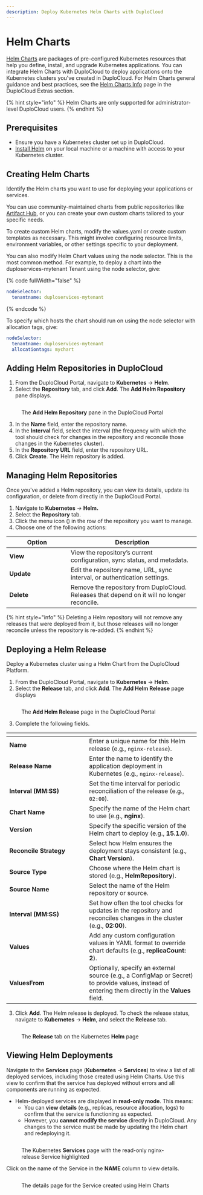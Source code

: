 ```yaml
---
description: Deploy Kubernetes Helm Charts with DuploCloud
---
```


# Helm Charts

[Helm Charts](https://helm.sh/docs/topics/charts/) are packages of pre-configured Kubernetes resources that help you define, install, and upgrade Kubernetes applications. You can integrate Helm Charts with DuploCloud to deploy applications onto the Kubernetes clusters you've created in DuploCloud. For Helm Charts general guidance and best practices, see the [Helm Charts Info](../../extras-overview/helm-charts.md) page in the DuploCloud Extras section.

{% hint style="info" %}
Helm Charts are only supported for administrator-level DuploCloud users.
{% endhint %}

## **Prerequisites**&#x20;

* Ensure you have a Kubernetes cluster set up in DuploCloud.&#x20;
* [Install Helm](https://github.com/helm/helm/releases) on your local machine or a machine with access to your Kubernetes cluster.

## **Creating Helm Charts**

Identify the Helm charts you want to use for deploying your applications or services.

You can use community-maintained charts from public repositories like [Artifact Hub](https://artifacthub.io/), or you can create your own custom charts tailored to your specific needs.

To create custom Helm charts, modify the values.yaml or create custom templates as necessary. This might involve configuring resource limits, environment variables, or other settings specific to your deployment.&#x20;

You can also modify Helm Chart values using the node selector. This is the most common method. For example, to deploy a chart into the duploservices-mytenant Tenant using the node selector, give:

{% code fullWidth="false" %}
```yaml
nodeSelector:
  tenantname: duploservices-mytenant
```
{% endcode %}

To specify which hosts the chart should run on using the node selector with  allocation tags, give:

```yaml
nodeSelector:
  tenantname: duploservices-mytenant
  allocationtags: mychart
```

## **Adding Helm Repositories in DuploCloud**

1. From the DuploCloud Portal, navigate to **Kubernetes** -> **Helm**.
2. Select the **Repository** tab, and click **Add**. The **Add Helm Repository** pane displays.

<div align="left"><figure><img src="../../.gitbook/assets/Add helm repository.png" alt=""><figcaption><p>The <strong>Add Helm Repository</strong> pane in the DuploCloud Portal</p></figcaption></figure></div>

3. In the **Name** field, enter the repository name.
4. In the **Interval** field, select the interval (the frequency with which the tool should check for changes in the repository and reconcile those changes in the Kubernetes cluster).
5. In the **Repository URL** field, enter the repository URL.&#x20;
6. Click **Create**. The Helm repository is added.

## Managing Helm Repositories

Once you've added a Helm repository, you can view its details, update its configuration, or delete from directly in the DuploCloud Portal.

1. Navigate to **Kubernetes** → **Helm.**
2. Select the **Repository** tab.
3. Click the menu icon (<img src="../../.gitbook/assets/menu icon (14).avif" alt="" data-size="line">) in the row of the repository you want to manage.
4. Choose one of the following actions:

<table data-header-hidden><thead><tr><th width="146.4444580078125">Option</th><th>Description</th></tr></thead><tbody><tr><td><strong>View</strong></td><td>View the repository’s current configuration, sync status, and metadata.</td></tr><tr><td><strong>Update</strong></td><td>Edit the repository name, URL, sync interval, or authentication settings.</td></tr><tr><td><strong>Delete</strong></td><td>Remove the repository from DuploCloud. Releases that depend on it will no longer reconcile.</td></tr></tbody></table>

{% hint style="info" %}
Deleting a Helm repository will not remove any releases that were deployed from it, but those releases will no longer reconcile unless the repository is re-added.
{% endhint %}

## **Deploying a Helm Release**

Deploy a Kubernetes cluster using a Helm Chart from the DuploCloud Platform.&#x20;

1. From the DuploCloud Portal, navigate to **Kubernetes** → **Helm**.
2. Select the **Release** tab, and click **Add**. The **Add Helm Release** page displays

<figure><img src="../../.gitbook/assets/Screenshot (676).png" alt=""><figcaption><p>The <strong>Add Helm Release</strong> page in the DuploCloud Portal</p></figcaption></figure>

3. Complete the following fields.

<table data-header-hidden><thead><tr><th width="195.33331298828125"></th><th></th></tr></thead><tbody><tr><td><strong>Name</strong></td><td>Enter a unique name for this Helm release (e.g., <code>nginx-release</code>).</td></tr><tr><td><strong>Release Name</strong></td><td>Enter the name to identify the application deployment in Kubernetes (e.g., <code>nginx-release</code>).</td></tr><tr><td><strong>Interval (MM:SS)</strong></td><td>Set the time interval for periodic reconciliation of the release (e.g., <code>02:00</code>).</td></tr><tr><td><strong>Chart Name</strong></td><td>Specify the name of the Helm chart to use (e.g., <strong>nginx</strong>).</td></tr><tr><td><strong>Version</strong></td><td>Specify the specific version of the Helm chart to deploy (e.g., <strong>15.1.0</strong>).</td></tr><tr><td><strong>Reconcile Strategy</strong></td><td>Select how Helm ensures the deployment stays consistent (e.g., <strong>Chart Version</strong>).</td></tr><tr><td><strong>Source Type</strong></td><td>Choose where the Helm chart is stored (e.g., <strong>HelmRepository</strong>).</td></tr><tr><td><strong>Source Name</strong></td><td>Select the name of the Helm repository or source.</td></tr><tr><td><strong>Interval (MM:SS)</strong></td><td>Set how often the tool checks for updates in the repository and reconciles changes in the cluster (e.g., <strong>02:00</strong>).</td></tr><tr><td><strong>Values</strong></td><td>Add any custom configuration values in YAML format to override chart defaults (e.g., <strong>replicaCount: 2</strong>).</td></tr><tr><td><strong>ValuesFrom</strong></td><td>Optionally, specify an external source (e.g., a ConfigMap or Secret) to provide values, instead of entering them directly in the <strong>Values</strong> field.</td></tr></tbody></table>

3. Click **Add**. The Helm release is deployed. To check the release status, navigate to **Kubernetes** -> **Helm**, and select the **Release** tab.&#x20;

<figure><img src="../../.gitbook/assets/Screenshot (477) (1).png" alt=""><figcaption><p>The <strong>Release</strong> tab on the Kubernetes <strong>Helm</strong> page</p></figcaption></figure>

## **Viewing Helm Deployments**

Navigate to the **Services** page (**Kubernetes** → **Services**) to view a list of all deployed services, including those created using Helm Charts. Use this view to confirm that the service has deployed without errors and all components are running as expected.

* Helm-deployed services are displayed in **read-only mode**. This means:
  * You can **view details** (e.g., replicas, resource allocation, logs) to confirm that the service is functioning as expected.
  * However, you **cannot modify the service** directly in DuploCloud. Any changes to the service must be made by updating the Helm chart and redeploying it.

<figure><img src="../../.gitbook/assets/helm release services.png" alt=""><figcaption><p>The Kubernetes <strong>Services</strong> page with the read-only nginx-release Service highlighted</p></figcaption></figure>

Click on the name of the Service in the **NAME** column to view details.

<figure><img src="../../.gitbook/assets/HELM SERVICE DETAILS.png" alt=""><figcaption><p>The details page for the Service created using Helm Charts</p></figcaption></figure>

